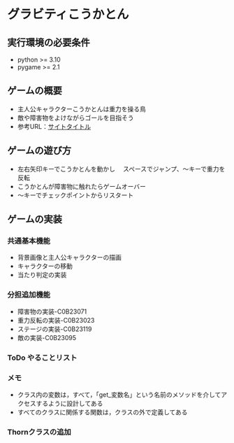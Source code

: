 # グラビティこうかとん

## 実行環境の必要条件
* python >= 3.10
* pygame >= 2.1

## ゲームの概要
* 主人公キャラクターこうかとんは重力を操る鳥
* 敵や障害物をよけながらゴールを目指そう
* 参考URL：[サイトタイトル](https://www.hoge.com/)

## ゲームの遊び方
* 左右矢印キーでこうかとんを動かし
　スペースでジャンプ、～キーで重力を反転
* こうかとんが障害物に触れたらゲームオーバー
* ～キーでチェックポイントからリスタート

## ゲームの実装
### 共通基本機能
* 背景画像と主人公キャラクターの描画
* キャラクターの移動
* 当たり判定の実装

### 分担追加機能
* 障害物の実装-C0B23071
* 重力反転の実装-C0B23023
* ステージの実装-C0B23119
* 敵の実装-C0B23095

### ToDo やることリスト

### メモ
* クラス内の変数は，すべて，「get_変数名」という名前のメソッドを介してアクセスするように設計してある
* すべてのクラスに関係する関数は，クラスの外で定義してある

### Thornクラスの追加